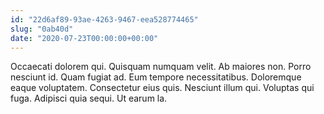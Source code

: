 ```yaml
---
id: "22d6af89-93ae-4263-9467-eea528774465"
slug: "0ab40d"
date: "2020-07-23T00:00:00+00:00"
---
```


Occaecati dolorem qui. Quisquam numquam velit. Ab maiores non. Porro nesciunt id. Quam fugiat ad. Eum tempore necessitatibus. Doloremque eaque voluptatem. Consectetur eius quis. Nesciunt illum qui. Voluptas qui fuga. Adipisci quia sequi. Ut earum la.
